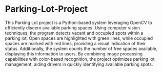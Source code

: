 # Parking-Lot-Project




This Parking Lot project is a Python-based system leveraging OpenCV to efficiently discern available parking spaces. Using computer vision techniques, the program detects vacant and occupied spots within a parking lot. Open spaces are highlighted with green lines, while occupied spaces are marked with red lines, providing a visual indication of their status. Additionally, the system counts the number of free spaces available, displaying this information to users. By combining image processing capabilities with color-based recognition, the project optimizes parking lot management, aiding drivers in quickly identifying available parking spots.

